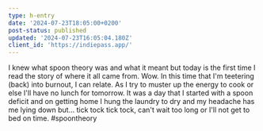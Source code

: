 ```yaml
---
type: h-entry
date: '2024-07-23T18:05:00+0200'
post-status: published
updated: '2024-07-23T16:05:04.180Z'
client_id: 'https://indiepass.app/'
---
```

I knew what spoon theory was and what it meant but today is the first time I read the story of where it all came from. Wow. In this time that I'm teetering (back) into burnout, I can relate. As I try to muster up the energy to cook or else I'll have no lunch for tomorrow. It was a day that I started with a spoon deficit and on getting home I hung the laundry to dry and my headache has me lying down but... tick tock tick tock, can't wait too long or I'll not get to bed on time. #spoontheory
